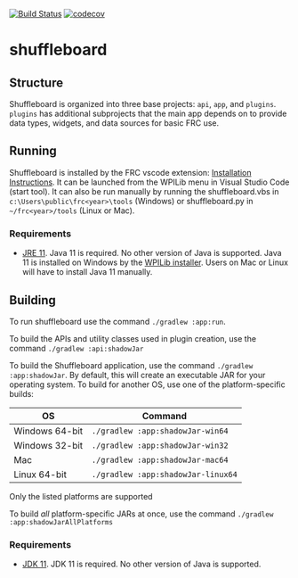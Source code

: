 [![Build Status](https://dev.azure.com/wpilib/DesktopTools/_apis/build/status/wpilibsuite.shuffleboard)](https://dev.azure.com/wpilib/DesktopTools/_build/latest?definitionId=11)
[![codecov](https://codecov.io/gh/wpilibsuite/shuffleboard/branch/master/graph/badge.svg)](https://codecov.io/gh/wpilibsuite/shuffleboard)

# shuffleboard


## Structure

Shuffleboard is organized into three base projects: `api`, `app`, and `plugins`. `plugins` has additional
subprojects that the main app depends on to provide data types, widgets, and data sources for basic FRC use.

## Running

Shuffleboard is installed by the FRC vscode extension: [Installation Instructions](http://wpilib.screenstepslive.com/s/currentCS/m/java/l/1027503-installing-c-and-java-development-tools-for-frc).
It can be launched from the WPILib menu in Visual Studio Code (start tool).
It can also be run manually by running the shuffleboard.vbs in `c:\Users\public\frc<year>\tools` (Windows) or
shuffleboard.py in `~/frc<year>/tools` (Linux or Mac).

### Requirements
- [JRE 11](http://jdk.java.net/11/). Java 11 is required.
No other version of Java is supported. Java 11 is installed on Windows by the
[WPILib installer](https://github.com/wpilibsuite/allwpilib/releases). Users on Mac or Linux will have to install Java 11
manually.

## Building

To run shuffleboard use the command `./gradlew :app:run`.

To build the APIs and utility classes used in plugin creation, use the command `./gradlew :api:shadowJar`

To build the Shuffleboard application, use the command `./gradlew :app:shadowJar`. By default, this will create an
executable JAR for your operating system. To build for another OS, use one of the platform-specific builds:

| OS | Command |
|---|---|
| Windows 64-bit | `./gradlew :app:shadowJar-win64` |
| Windows 32-bit | `./gradlew :app:shadowJar-win32` |
| Mac | `./gradlew :app:shadowJar-mac64` |
| Linux 64-bit | `./gradlew :app:shadowJar-linux64` |

Only the listed platforms are supported

To build _all_ platform-specific JARs at once, use the command `./gradlew :app:shadowJarAllPlatforms`

### Requirements
- [JDK 11](http://jdk.java.net/11/). JDK 11 is required.
No other version of Java is supported.
